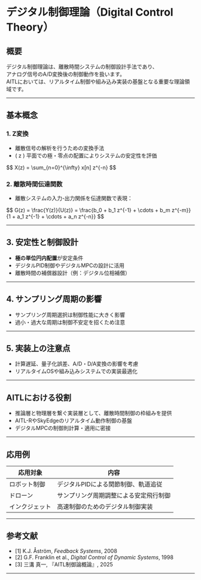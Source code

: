 
# デジタル制御理論（Digital Control Theory）

## 概要

デジタル制御理論は、離散時間システムの制御設計手法であり、  
アナログ信号のA/D変換後の制御動作を扱います。  
AITLにおいては、リアルタイム制御や組み込み実装の基盤となる重要な理論領域です。

---

## 基本概念

### 1. Z変換

- 離散信号の解析を行うための変換手法  
- \( z \) 平面での極・零点の配置によりシステムの安定性を評価

\$$
X(z) = \sum_{n=0}^{\infty} x[n] z^{-n}
\$$

### 2. 離散時間伝達関数

- 離散システムの入力-出力関係を伝達関数で表現：

\$$
G(z) = \frac{Y(z)}{U(z)} = \frac{b_0 + b_1 z^{-1} + \cdots + b_m z^{-m}}{1 + a_1 z^{-1} + \cdots + a_n z^{-n}}
\$$

---

## 3. 安定性と制御設計

- **極の単位円内配置**が安定条件  
- デジタルPID制御やデジタルMPCの設計に活用  
- 離散時間の補償器設計（例：デジタル位相補償）

---

## 4. サンプリング周期の影響

- サンプリング周期選択は制御性能に大きく影響  
- 過小・過大な周期は制御不安定を招くため注意

---

## 5. 実装上の注意点

- 計算遅延、量子化誤差、A/D・D/A変換の影響を考慮  
- リアルタイムOSや組み込みシステムでの実装最適化

---

## AITLにおける役割

- 推論層と物理層を繋ぐ実装層として、離散時間制御の枠組みを提供  
- AITL-RやSkyEdgeのリアルタイム動作制御の基盤  
- デジタルMPCの制御則計算・適用に密接

---

## 応用例

| 応用対象 | 内容 |
|----------|------|
| ロボット制御 | デジタルPIDによる関節制御、軌道追従 |
| ドローン | サンプリング周期調整による安定飛行制御 |
| インクジェット | 高速制御のためのデジタル制御実装 |

---

## 参考文献

- [1] K.J. Åström, *Feedback Systems*, 2008  
- [2] G.F. Franklin et al., *Digital Control of Dynamic Systems*, 1998  
- [3] 三溝 真一, 『AITL制御論概論』, 2025  

---

